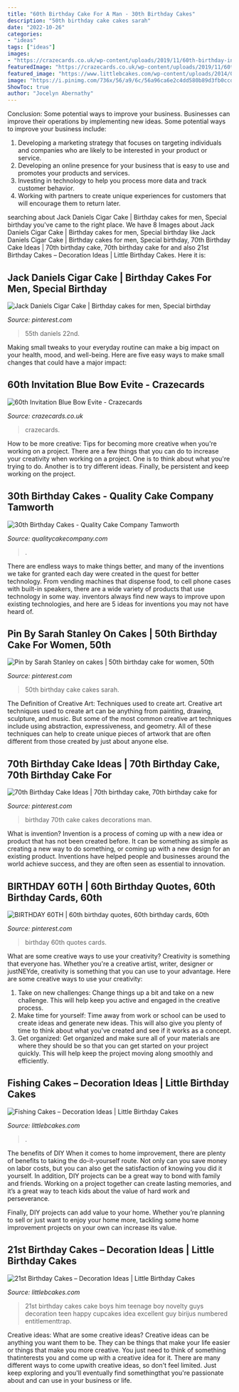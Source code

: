 ```yaml
---
title: "60th Birthday Cake For A Man - 30th Birthday Cakes"
description: "50th birthday cake cakes sarah"
date: "2022-10-26"
categories:
- "ideas"
tags: ["ideas"]
images:
- "https://crazecards.co.uk/wp-content/uploads/2019/11/60th-birthday-invitations-digital-evites-blue-bow.png"
featuredImage: "https://crazecards.co.uk/wp-content/uploads/2019/11/60th-birthday-invitations-digital-evites-blue-bow.png"
featured_image: "https://www.littlebcakes.com/wp-content/uploads/2014/01/Fishing-Cakes-Pictures.jpg"
image: "https://i.pinimg.com/736x/56/a9/6c/56a96ca6e2c4dd580b89d3fb0ccdcce5---birthday-birthday-ideas.jpg"
ShowToc: true
author: "Jocelyn Abernathy"
---
```



Conclusion: Some potential ways to improve your business.
Businesses can improve their operations by implementing new ideas. Some potential ways to improve your business include:
1. Developing a marketing strategy that focuses on targeting individuals and companies who are likely to be interested in your product or service.
2. Developing an online presence for your business that is easy to use and promotes your products and services.
3. Investing in technology to help you process more data and track customer behavior.
4. Working with partners to create unique experiences for customers that will encourage them to return later.

	

		
searching about Jack Daniels Cigar Cake | Birthday cakes for men, Special birthday you've came to the right place. We have 8 Images about Jack Daniels Cigar Cake | Birthday cakes for men, Special birthday like Jack Daniels Cigar Cake | Birthday cakes for men, Special birthday, 70th Birthday Cake Ideas | 70th birthday cake, 70th birthday cake for and also 21st Birthday Cakes – Decoration Ideas | Little Birthday Cakes. Here it is:
		
    
## Jack Daniels Cigar Cake | Birthday Cakes For Men, Special Birthday

<img loading=lazy src="https://i.pinimg.com/736x/e0/16/d6/e016d65c395161af14747fc058f8a428.jpg" onerror="this.onerror=null;this.src='https://tse4.mm.bing.net/th?id=OIP.quRwJf7sCigmQl0HyjmixAHaLH&amp;pid=15.1';" alt="Jack Daniels Cigar Cake | Birthday cakes for men, Special birthday">

_Source: pinterest.com_

>55th daniels 22nd. 

	

Making small tweaks to your everyday routine can make a big impact on your health, mood, and well-being. Here are five easy ways to make small changes that could have a major impact: 

    
## 60th Invitation Blue Bow Evite - Crazecards

<img loading=lazy src="https://crazecards.co.uk/wp-content/uploads/2019/11/60th-birthday-invitations-digital-evites-blue-bow.png" onerror="this.onerror=null;this.src='https://tse4.mm.bing.net/th?id=OIP.VwVyDg_0Z8QzG1CLO6KuNAAAAA&amp;pid=15.1';" alt="60th Invitation Blue Bow Evite - Crazecards">

_Source: crazecards.co.uk_

>crazecards. 

	

How to be more creative: Tips for becoming more creative when you're working on a project.
There are a few things that you can do to increase your creativity when working on a project. One is to think about what you're trying to do. Another is to try different ideas. Finally, be persistent and keep working on the project.

    
## 30th Birthday Cakes - Quality Cake Company Tamworth

<img loading=lazy src="https://w2d8a5y9.stackpathcdn.com/wp-content/uploads/2019/02/silver-white-drip-custom-topper-521x705.jpg" onerror="this.onerror=null;this.src='https://tse2.mm.bing.net/th?id=OIP.gqzuTUp-gW-zGxUJytW-mAHaKB&amp;pid=15.1';" alt="30th Birthday Cakes - Quality Cake Company Tamworth">

_Source: qualitycakecompany.com_

>. 

	

There are endless ways to make things better, and many of the inventions we take for granted each day were created in the quest for better technology. From vending machines that dispense food, to cell phone cases with built-in speakers, there are a wide variety of products that use technology in some way. inventors always find new ways to improve upon existing technologies, and here are 5 ideas for inventions you may not have heard of.

    
## Pin By Sarah Stanley On Cakes | 50th Birthday Cake For Women, 50th

<img loading=lazy src="https://i.pinimg.com/736x/0d/d4/84/0dd484b5a15b5730ff57afcb6d78983f--cakes.jpg" onerror="this.onerror=null;this.src='https://tse4.mm.bing.net/th?id=OIP.L77K9W0VKUmH9p7v7VeiSgHaJ4&amp;pid=15.1';" alt="Pin by Sarah Stanley on cakes | 50th birthday cake for women, 50th">

_Source: pinterest.com_

>50th birthday cake cakes sarah. 

	

The Definition of Creative Art: Techniques used to create art.
Creative art techniques used to create art can be anything from painting, drawing, sculpture, and music. But some of the most common creative art techniques include using abstraction, expressiveness, and geometry. All of these techniques can help to create unique pieces of artwork that are often different from those created by just about anyone else.

    
## 70th Birthday Cake Ideas | 70th Birthday Cake, 70th Birthday Cake For

<img loading=lazy src="https://i.pinimg.com/736x/14/03/d9/1403d946c62eb08acdb0b24d2aac2d21.jpg" onerror="this.onerror=null;this.src='https://tse2.mm.bing.net/th?id=OIP.m_THzMl468ybr1fulrk1bQHaLG&amp;pid=15.1';" alt="70th Birthday Cake Ideas | 70th birthday cake, 70th birthday cake for">

_Source: pinterest.com_

>birthday 70th cake cakes decorations man. 

	

What is invention?
Invention is a process of coming up with a new idea or product that has not been created before. It can be something as simple as creating a new way to do something, or coming up with a new design for an existing product. Inventions have helped people and businesses around the world achieve success, and they are often seen as essential to innovation.

    
## BIRTHDAY 60TH | 60th Birthday Quotes, 60th Birthday Cards, 60th

<img loading=lazy src="https://i.pinimg.com/736x/56/a9/6c/56a96ca6e2c4dd580b89d3fb0ccdcce5---birthday-birthday-ideas.jpg" onerror="this.onerror=null;this.src='https://tse3.mm.bing.net/th?id=OIP.eOa8u1Lv_xlQQL_2tIOZ-gAAAA&amp;pid=15.1';" alt="BIRTHDAY 60TH | 60th birthday quotes, 60th birthday cards, 60th">

_Source: pinterest.com_

>birthday 60th quotes cards. 

	

What are some creative ways to use your creativity?
Creativity is something that everyone has. Whether you're a creative artist, writer, designer or justNEYde, creativity is something that you can use to your advantage. Here are some creative ways to use your creativity: 
1. Take on new challenges: Change things up a bit and take on a new challenge. This will help keep you active and engaged in the creative process. 
2. Make time for yourself: Time away from work or school can be used to create ideas and generate new ideas. This will also give you plenty of time to think about what you've created and see if it works as a concept. 
3. Get organized: Get organized and make sure all of your materials are where they should be so that you can get started on your project quickly. This will help keep the project moving along smoothly and efficiently. 

    
## Fishing Cakes – Decoration Ideas | Little Birthday Cakes

<img loading=lazy src="https://www.littlebcakes.com/wp-content/uploads/2014/01/Fishing-Cakes-Pictures.jpg" onerror="this.onerror=null;this.src='https://tse2.mm.bing.net/th?id=OIP.WJsRCzF0Q2CVUEzy-8cMmQHaJ4&amp;pid=15.1';" alt="Fishing Cakes – Decoration Ideas | Little Birthday Cakes">

_Source: littlebcakes.com_

>. 

	

The benefits of DIY
When it comes to home improvement, there are plenty of benefits to taking the do-it-yourself route. Not only can you save money on labor costs, but you can also get the satisfaction of knowing you did it yourself.
In addition, DIY projects can be a great way to bond with family and friends. Working on a project together can create lasting memories, and it’s a great way to teach kids about the value of hard work and perseverance.

Finally, DIY projects can add value to your home. Whether you’re planning to sell or just want to enjoy your home more, tackling some home improvement projects on your own can increase its value.

    
## 21st Birthday Cakes – Decoration Ideas | Little Birthday Cakes

<img loading=lazy src="http://www.littlebcakes.com/wp-content/uploads/2014/02/21st-Birthday-Cake.jpg" onerror="this.onerror=null;this.src='https://tse3.mm.bing.net/th?id=OIP.IIe9sO-NtsF3ANnAzBiuNAHaJ4&amp;pid=15.1';" alt="21st Birthday Cakes – Decoration Ideas | Little Birthday Cakes">

_Source: littlebcakes.com_

>21st birthday cakes cake boys him teenage boy novelty guys decoration teen happy cupcakes idea excellent guy birijus numbered entitlementtrap. 

	

Creative ideas: What are some creative ideas?
Creative ideas can be anything you want them to be. They can be things that make your life easier or things that make you more creative. You just need to think of something thatinterests you and come up with a creative idea for it. There are many different ways to come upwith creative ideas, so don't feel limited. Just keep exploring and you'll eventually find somethingthat you're passionate about and can use in your business or life.

